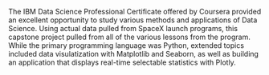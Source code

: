 The IBM Data Science Professional Certificate offered by Coursera provided an excellent opportunity to study various methods and applications of Data Science. Using actual data pulled from SpaceX launch programs, this capstone project pulled from all of the various lessons from the program. While the primary programming language was Python, extended topics included data visulatization with Matplotlib and Seaborn, as well as building an application that displays real-time selectable statistics with Plotly.
